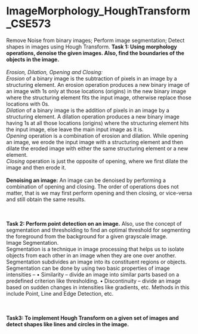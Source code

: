 # ImageMorphology_HoughTransform_CSE573
Remove Noise from binary images; Perform image segmentation; Detect shapes in images using Hough Transform. 
<b> Task 1: Using morphology operations, denoise the given images. Also, find the boundaries of the objects in the image.</b>
<br><br><i>Erosion, Dilation, Opening and Closing:</i>
<br><i>Erosion</i> of a binary image is the subtraction of pixels in an image by a structuring element. An erosion operation produces a new binary image of an image with 1s only at those locations (origins) in the new binary image where the structuring element fits the input image, otherwise replace those locations with 0s.
<br><i>Dilation</i> of a binary image is the addition of pixels in an image by a structuring element. A dilation operation produces a new binary image having 1s at all those locations (origins) where the structuring element hits the input image, else leave the main input image as it is.
<br><i>Opening</i> operation is a combination of erosion and dilation. While opening an image, we erode the input image with a structuring element and then dilate the eroded image with either the same structuring element or a new element.
<br><i>Closing</i> operation is just the opposite of opening, where we first dilate the image and then erode it.
<br><br><b>Denoising an image:</b> An image can be denoised by performing a combination of opening and closing. The order of operations does not matter, that is we may first perform opening and then closing, or vice-versa and still obtain the same results.

<br><br><b>Task 2: Perform point detection on an image.</b>
Also, use the concept of segmentation and thresholding to find an optimal threshold for segmenting the foreground from the background for a given grayscale image. </b>
<br>Image Segmentation.</b>
<br>Segmentation is a technique in image processing that helps us to isolate objects from each other in an image when they are one over another.
Segmentation subdivides an image into its constituent regions or objects. Segmentation can be done by using two basic properties of image intensities –
• Similarity – divide an image into similar parts based on a predefined criterion like thresholding.
• Discontinuity – divide an image based on sudden changes in intensities like gradients, etc. Methods in this include Point, Line and Edge Detection, etc.

<br><br><b> Task3: To implement Hough Transform on a given set of images and detect shapes like lines and circles in the image. </b>
